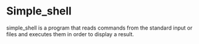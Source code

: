 # Simple_shell
simple_shell is a program that reads commands from the standard input or files and executes them in order to display a result.
